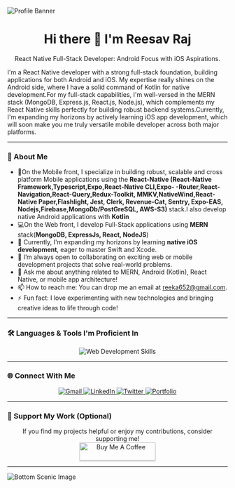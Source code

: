 ![Profile Banner](https://i.pinimg.com/736x/d6/40/e1/d640e11ed59ca56668dc6ee0836a389f.jpg)

<h1 align="center">Hi there 👋 I'm Reesav Raj</h1>

<p align="center">
React Native Full-Stack Developer: Android Focus with iOS Aspirations.

I'm  a React Native developer with a strong full-stack foundation, building applications for both Android and iOS. My expertise really shines on the Android side, where I have a solid command of Kotlin for native development.For my full-stack capabilities, I'm  well-versed in the MERN stack (MongoDB, Express.js, React.js, Node.js), which complements my React Native skills perfectly for building robust backend systems.Currently, I'm  expanding my horizons by actively learning iOS app development, which will soon make you me truly versatile mobile developer across both major platforms.
</p>

---

### 🌱 About Me

-  📱On the Mobile front, I specialize in building robust, scalable and cross platform Mobile applications using the **React-Native (React-Native Framework,Typescript,Expo,React-Native CLI,Expo- -Router,React-Navigation,React-Query,Redux-Toolkit, MMKV,NativeWind,React-Native Paper,Flashlight, Jest, Clerk, Revenue-Cat, Sentry, Expo-EAS, Nodejs,Firebase,MongoDb/PostGreSQL, AWS-S3)** stack.I also develop native Android applications with **Kotlin**
- 💻On the Web front, I develop Full-Stack  applications using **MERN** stack(**MongoDB, ExpressJs, React, NodeJS**)
- 🍎 Currently, I'm expanding my horizons by learning **native iOS development**, eager to master Swift and Xcode.
- 👯 I’m always open to collaborating on exciting web or mobile development projects that solve real-world problems.
- 💬 Ask me about anything related to MERN, Android (Kotlin), React Native, or mobile app architecture!
- 📫 How to reach me: You can drop me an email at [reeka652@gmail.com](mailto:reeka652@gmail.com).
- ⚡ Fun fact: I love experimenting with new technologies and bringing creative ideas to life through code!

---

### 🛠️ Languages & Tools I'm Proficient In

<p align="center">
  <img src="https://skillicons.dev/icons?i=html,css,js,ts,react,redux,nodejs,express,mongodb,lua,tailwind,bootstrap,gmail,firebase,emacs,npm,postgres,supabase,kotlin,androidstudio,ktor,sqlite,swift,go,neovim,jest,gradle,bash,arch,bun,electron,ubuntu,vim,vite,git,github,vscode,postman,figma,aws,gcp,nginx,nix,docker,linux,npm,yarn,kali,powershell" alt="Web Development Skills" />
  
</p>

---



### 🌐 Connect With Me

<p align="center">
  <a href="mailto:reeka652@gmail.com">
    <img src="https://img.shields.io/badge/Gmail-D14836?style=for-the-badge&logo=gmail&logoColor=white" alt="Gmail" />
  </a>
  <a href="YOUR_LINKEDIN_PROFILE_URL" target="_blank">
    <img src="https://img.shields.io/badge/LinkedIn-0077B5?style=for-the-badge&logo=linkedin&logoColor=white" alt="LinkedIn" />
  </a>
  <a href="YOUR_TWITTER_PROFILE_URL" target="_blank">
    <img src="https://img.shields.io/badge/Twitter-1DA1F2?style=for-the-badge&logo=twitter&logoColor=white" alt="Twitter" />
  </a>
  <a href="YOUR_PORTFOLIO_WEBSITE_URL" target="_blank">
    <img src="https://img.shields.io/badge/Portfolio-FF5722?style=for-the-badge&logo=react&logoColor=white" alt="Portfolio" />
  </a>
</p>

---

### 🙏 Support My Work (Optional)

<p align="center">
  If you find my projects helpful or enjoy my contributions, consider supporting me!
  <br>
  <a href="YOUR_BUY_ME_A_COFFEE_LINK" target="_blank">
    <img src="https://www.buymeacoffee.com/assets/img/custom_images/orange_img.png" alt="Buy Me A Coffee" style="height: 41px !important;width: 174px !important;box-shadow: 0px 3px 2px 0px rgba(190, 190, 190, 0.5) !important;-webkit-box-shadow: 0px 3px 2px 0px rgba(190, 190, 190, 0.5) !important;" />
  </a>
</p>

---

![Bottom Scenic Image](https://i.pinimg.com/736x/e9/56/8c/e9568cd4b424a833caf1666090651252.jpg)
